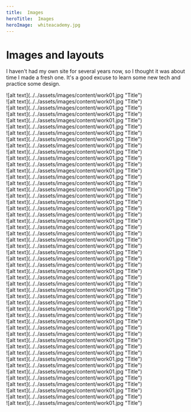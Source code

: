 ```yaml
---
title:  Images
heroTitle:  Images
heroImage:  whiteacademy.jpg
---
```



# **Images** and layouts

I haven't had my own site for several years now, so I thought it was about time I made a fresh one. It's a good excuse to learn some new tech and practice some design.



<div component="image-group" >
![alt text](../../assets/images/content/work01.jpg "Title")
</div>

<div component="image-group" >
![alt text](../../assets/images/content/work01.jpg "Title")
</div>

<div component="image-group" >
![alt text](../../assets/images/content/work01.jpg "Title")
</div>

<div component="image-group" >
![alt text](../../assets/images/content/work01.jpg "Title")
</div>

<div component="image-group" >
![alt text](../../assets/images/content/work01.jpg "Title")
</div>

<div component="image-group" >
![alt text](../../assets/images/content/work01.jpg "Title")
</div>

<div component="image-group" >
![alt text](../../assets/images/content/work01.jpg "Title")
</div>

<div component="image-group" >
![alt text](../../assets/images/content/work01.jpg "Title")
</div>

<div component="image-group" >
![alt text](../../assets/images/content/work01.jpg "Title")
</div>

<div component="image-wide" >
![alt text](../../assets/images/content/work01.jpg "Title")
</div>


<div component="image-group" >
![alt text](../../assets/images/content/work01.jpg "Title")
</div>

<div component="image-group" >
![alt text](../../assets/images/content/work01.jpg "Title")
</div>

<div component="image-group" >
![alt text](../../assets/images/content/work01.jpg "Title")
</div>

<div component="image-group" >
![alt text](../../assets/images/content/work01.jpg "Title")
</div>

<div component="image-group" >
![alt text](../../assets/images/content/work01.jpg "Title")
</div>

<div component="image-group" >
![alt text](../../assets/images/content/work01.jpg "Title")
</div>

<div component="image-group" >
![alt text](../../assets/images/content/work01.jpg "Title")
</div>

<div component="image-group" >
![alt text](../../assets/images/content/work01.jpg "Title")
</div>

<div component="image-group" >
![alt text](../../assets/images/content/work01.jpg "Title")
</div>

<div component="image-wide" >
![alt text](../../assets/images/content/work01.jpg "Title")
</div>


<div component="image-group" >
![alt text](../../assets/images/content/work01.jpg "Title")
</div>

<div component="image-group" >
![alt text](../../assets/images/content/work01.jpg "Title")
</div>

<div component="image-group" >
![alt text](../../assets/images/content/work01.jpg "Title")
</div>

<div component="image-group" >
![alt text](../../assets/images/content/work01.jpg "Title")
</div>

<div component="image-group" >
![alt text](../../assets/images/content/work01.jpg "Title")
</div>

<div component="image-group" >
![alt text](../../assets/images/content/work01.jpg "Title")
</div>

<div component="image-group" >
![alt text](../../assets/images/content/work01.jpg "Title")
</div>

<div component="image-group" >
![alt text](../../assets/images/content/work01.jpg "Title")
</div>

<div component="image-group" >
![alt text](../../assets/images/content/work01.jpg "Title")
</div>

<div component="image-wide" >
![alt text](../../assets/images/content/work01.jpg "Title")
</div>


<div component="image-group" >
![alt text](../../assets/images/content/work01.jpg "Title")
</div>

<div component="image-group" >
![alt text](../../assets/images/content/work01.jpg "Title")
</div>

<div component="image-group" >
![alt text](../../assets/images/content/work01.jpg "Title")
</div>

<div component="image-group" >
![alt text](../../assets/images/content/work01.jpg "Title")
</div>

<div component="image-group" >
![alt text](../../assets/images/content/work01.jpg "Title")
</div>

<div component="image-group" >
![alt text](../../assets/images/content/work01.jpg "Title")
</div>

<div component="image-group" >
![alt text](../../assets/images/content/work01.jpg "Title")
</div>

<div component="image-group" >
![alt text](../../assets/images/content/work01.jpg "Title")
</div>

<div component="image-group" >
![alt text](../../assets/images/content/work01.jpg "Title")
</div>

<div component="image-wide" >
![alt text](../../assets/images/content/work01.jpg "Title")
</div>


<div component="image-group" >
![alt text](../../assets/images/content/work01.jpg "Title")
</div>

<div component="image-group" >
![alt text](../../assets/images/content/work01.jpg "Title")
</div>

<div component="image-group" >
![alt text](../../assets/images/content/work01.jpg "Title")
</div>

<div component="image-group" >
![alt text](../../assets/images/content/work01.jpg "Title")
</div>

<div component="image-group" >
![alt text](../../assets/images/content/work01.jpg "Title")
</div>

<div component="image-group" >
![alt text](../../assets/images/content/work01.jpg "Title")
</div>

<div component="image-group" >
![alt text](../../assets/images/content/work01.jpg "Title")
</div>

<div component="image-group" >
![alt text](../../assets/images/content/work01.jpg "Title")
</div>

<div component="image-group" >
![alt text](../../assets/images/content/work01.jpg "Title")
</div>

<div component="image-wide" >
![alt text](../../assets/images/content/work01.jpg "Title")
</div>
